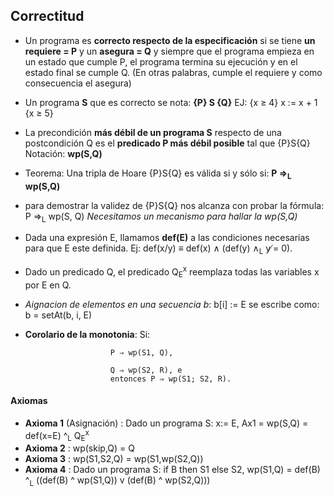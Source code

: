 ## Correctitud
  * Un programa es **correcto respecto de la especificación** si se tiene **un requiere = P** y un **asegura = Q** y siempre que el programa empieza en un estado que cumple P, el programa termina su ejecución y en el estado final se cumple Q. (En otras palabras, cumple el requiere y como consecuencia el asegura)
  * Un programa **S** que es correcto se nota: **{P} S {Q}**
  EJ: {x ≥ 4} x := x + 1 {x ≥ 5}
* La precondición **más débil de un programa S** respecto de una postcondición Q es el **predicado P más débil posible** tal que {P}S{Q}
  Notación: **wp(S,Q)**
* Teorema: 
  Una tripla de Hoare {P}S{Q} es válida si y sólo si:
   **P =><sub>L</sub> wp(S,Q)**
* para demostrar la validez de {P}S{Q} nos alcanza con
probar la fórmula: P ⇒<sub>L</sub> wp(S, Q)
  *Necesitamos un mecanismo para hallar la wp(S,Q)*
* Dada una expresión E, llamamos **def(E)** a las
condiciones necesarias para que E este definida.
 Ej: def(x/y) ≡ def(x) ∧ (def(y) ∧<sub>L</sub> y ̸= 0).
 * Dado un predicado Q, el predicado Q<sub>E</sub><sup>x</sup> reemplaza todas las variables x por E en Q.
* *Aignacion de elementos en una secuencia b*: b[i] := E se escribe como: 
  b = setAt(b, i, E)
* **Corolario de la monotonia**: Si:
  
                         P ⇒ wp(S1, Q), 

                         Q ⇒ wp(S2, R), e
                         entonces P ⇒ wp(S1; S2, R).

#### Axiomas
* **Axioma 1** (Asignación) : Dado un programa S: x:= E, 
  Ax1 = wp(S,Q) = def(x=E) ^<sub>L</sub> Q<sub>E</sub><sup>x</sup>
* **Axioma 2** : wp(skip,Q) = Q
*  **Axioma 3**  : wp(S1,S2,Q) = wp(S1,wp(S2,Q))
*  **Axioma 4** : Dado un programa S: if B then S1 else S2,
   wp(S1,Q) = def(B) ^<sub>L</sub> ((def(B) ^ wp(S1,Q)) v (def(B) ^ wp(S2,Q)))

